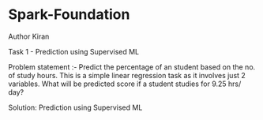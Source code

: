 # Spark-Foundation

Author Kiran

Task 1 - Prediction using Supervised ML

Problem statement :- 
Predict the percentage of an student based on the no. of study hours.
This is a simple linear regression task as it involves just 2 variables.
What will be predicted score if a student studies for 9.25 hrs/ day?

Solution: Prediction using Supervised ML

